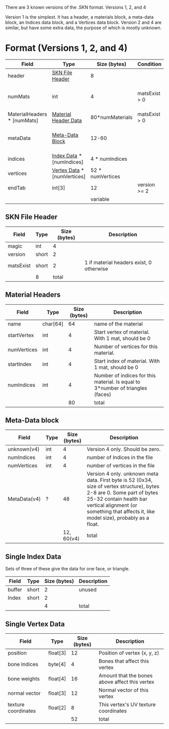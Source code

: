 There are 3 known versions of the .SKN format. Versions 1, 2, and 4

Version 1 is the simplest. It has a header, a materials block, a meta-data block, an Indices data block, and a Vertices data block. Version 2 and 4 are similar, but have some extra data, the purpose of which is mostly unknown.

# Format (Versions 1, 2, and 4)
Field | Type | Size (bytes) | Condition | Description
------|------|--------------|-----------|-------------
header | [SKN File Header](https://github.com/lispascal/lolblender/wiki/LoL-Mesh-File-Format-(.SKN)#skn-file-header)  | 8	  | | contains matsExist
numMats| int	 | 4  | matsExist > 0 | number of Material Header blocks
MaterialHeaders * \[numMats\] | [Material Header Data](https://github.com/lispascal/lolblender/wiki/LoL-Mesh-File-Format-(.SKN)#material-headers) | 80*numMaterials | matsExist > 0 |
metaData | [Meta-Data Block](https://github.com/lispascal/lolblender/wiki/LoL-Mesh-File-Format-(.SKN)#meta-data-block) | 12-60 |  | Contains numIndices & numVertices
indices | [Index Data](https://github.com/lispascal/lolblender/wiki/LoL-Mesh-File-Format-(.SKN)#single-index-data) * \[numIndices\]  | 4 * numIndices	  | |
vertices | [Vertex Data](https://github.com/lispascal/lolblender/wiki/LoL-Mesh-File-Format-(.SKN)#single-vertex-data) * \[numVertices\]  | 52 * numVertices | | 
endTab | int[3] | 12 | version >= 2 | Unknown data
       |        | variable  |       | total   


## SKN File Header
Field | Type | Size (bytes) | Description
------|------|--------------|-------------
magic | int  | 4	    | 
version | short | 2			| 
matsExist | short | 2 		| 1 if material headers exist, 0 otherwise
 |  | 8 		| total

## Material Headers
Field | Type | Size (bytes) | Description
------|------|--------------|-------------
name | char[64] | 64	    | name of the material
startVertex | int | 4			| Start vertex of material. With 1 mat, should be 0
numVertices | int | 4			| Number of vertices for this material.
startIndex | int | 4			| Start index of material. With 1 mat, should be 0
numIndices | int | 4			| Number of indices for this material. Is equal to 3*number of triangles (faces)
           |     | 80                   | total


## Meta-Data block
Field | Type | Size (bytes) | Description
------|------|--------------|-------------
unknown(v4) | int | 4  | Version 4 only. Should be zero.
numIndices  | int | 4  | number of Indices in the file
numVertices | int | 4  | number of vertices in the file
MetaData(v4)| ?   | 48 | Version 4 only. unknown meta data. First byte is 52 (0x34, size of vertex structure), bytes 2-8 are 0. Some part of bytes 25-32 contain health bar vertical alignment (or something that affects it, like model size), probably as a float.
            |     | 12, 60(v4) | total

## Single Index Data
Sets of three of these give the data for one face, or triangle.

Field | Type | Size (bytes) | Description
------|------|--------------|-------------
buffer 		| short | 2  | unused
Index  		| short | 2  | 
                |       | 4  | total


## Single Vertex Data
Field | Type | Size (bytes) | Description
------|------|--------------|-------------
position                | float[3] | 12  | Position of vertex (x, y, z)
bone Indices  		| byte[4]  |  4  | Bones that affect this vertex
bone weights 		| float[4] | 16  | Amount that the bones above affect this vertex
normal vector 		| float[3] | 12  | Normal vector of this vertex
texture coordinates     | float[2] |  8  | This vertex's UV texture coordinates
                        |          | 52  | total

